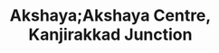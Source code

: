 ---
title: "Akshaya;Akshaya Centre, Kanjirakkad Junction"
url: /perumbavoor/akshaya-akshaya-centre-kanjirakkad-junction/
shop: Computer
---